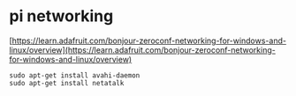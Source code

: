 # pi networking

[https://learn.adafruit.com/bonjour-zeroconf-networking-for-windows-and-linux/overview](https://learn.adafruit.com/bonjour-zeroconf-networking-for-windows-and-linux/overview)

```
sudo apt-get install avahi-daemon
sudo apt-get install netatalk
```



